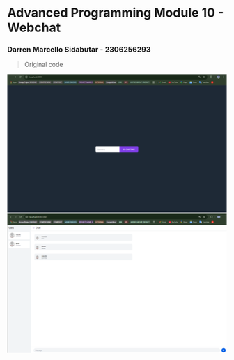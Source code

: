 # Advanced Programming Module 10 - Webchat
### Darren Marcello Sidabutar - 2306256293

> Original code

![Login](img/ss1.png)
![Chat](img/ss2.png)